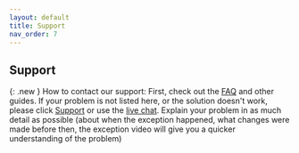 ```yaml
---
layout: default
title: Support
nav_order: 7
---
```


## Support

{: .new }
How to contact our support: First, check out the [FAQ](/Beaglecam/docs/index.md) and other guides. If your problem is not listed here, or the solution doesn't work, please click [Support](https://www.mintion.net/beaglecamera-support) or use the [live chat](https://www.3dprinteraccessories.shop/). Explain your problem in as much detail as possible (about when the exception happened, what changes were made before then, the exception video will give you a quicker understanding of the problem)



